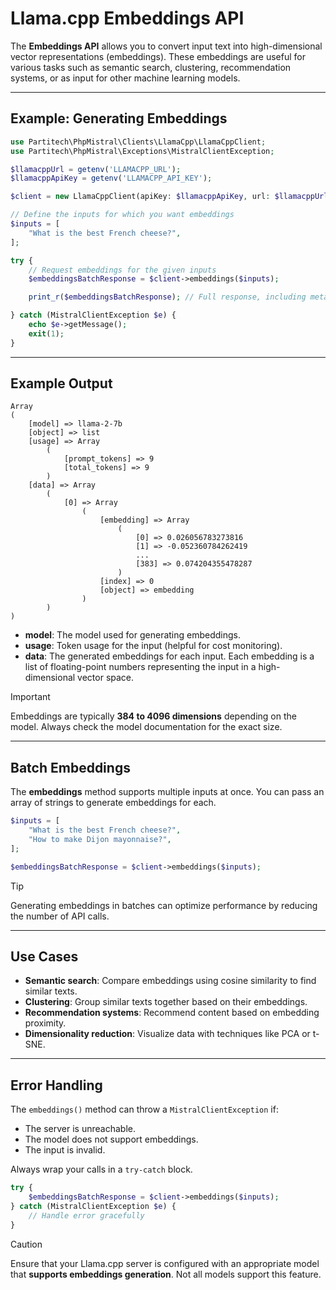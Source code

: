 # Llama.cpp Embeddings API

The **Embeddings API** allows you to convert input text into high-dimensional vector representations (embeddings). These embeddings are useful for various tasks such as semantic search, clustering, recommendation systems, or as input for other machine learning models.

---

## Example: Generating Embeddings

```php
use Partitech\PhpMistral\Clients\LlamaCpp\LlamaCppClient;
use Partitech\PhpMistral\Exceptions\MistralClientException;

$llamacppUrl = getenv('LLAMACPP_URL');
$llamacppApiKey = getenv('LLAMACPP_API_KEY');

$client = new LlamaCppClient(apiKey: $llamacppApiKey, url: $llamacppUrl);

// Define the inputs for which you want embeddings
$inputs = [
    "What is the best French cheese?",
];

try {
    // Request embeddings for the given inputs
    $embeddingsBatchResponse = $client->embeddings($inputs);

    print_r($embeddingsBatchResponse); // Full response, including metadata and embeddings

} catch (MistralClientException $e) {
    echo $e->getMessage();
    exit(1);
}
```

---

## Example Output

```text
Array
(
    [model] => llama-2-7b
    [object] => list
    [usage] => Array
        (
            [prompt_tokens] => 9
            [total_tokens] => 9
        )
    [data] => Array
        (
            [0] => Array
                (
                    [embedding] => Array
                        (
                            [0] => 0.026056783273816
                            [1] => -0.052360784262419
                            ...
                            [383] => 0.074204355478287
                        )
                    [index] => 0
                    [object] => embedding
                )
        )
)
```

- **model**: The model used for generating embeddings.
- **usage**: Token usage for the input (helpful for cost monitoring).
- **data**: The generated embeddings for each input. Each embedding is a list of floating-point numbers representing the input in a high-dimensional vector space.

> [!IMPORTANT]
> Embeddings are typically **384 to 4096 dimensions** depending on the model. Always check the model documentation for the exact size.

---

## Batch Embeddings

The **embeddings** method supports multiple inputs at once. You can pass an array of strings to generate embeddings for each.

```php
$inputs = [
    "What is the best French cheese?",
    "How to make Dijon mayonnaise?",
];

$embeddingsBatchResponse = $client->embeddings($inputs);
```

> [!TIP]
> Generating embeddings in batches can optimize performance by reducing the number of API calls.

---

## Use Cases

- **Semantic search**: Compare embeddings using cosine similarity to find similar texts.
- **Clustering**: Group similar texts together based on their embeddings.
- **Recommendation systems**: Recommend content based on embedding proximity.
- **Dimensionality reduction**: Visualize data with techniques like PCA or t-SNE.

---

## Error Handling

The `embeddings()` method can throw a `MistralClientException` if:

- The server is unreachable.
- The model does not support embeddings.
- The input is invalid.

Always wrap your calls in a `try-catch` block.

```php
try {
    $embeddingsBatchResponse = $client->embeddings($inputs);
} catch (MistralClientException $e) {
    // Handle error gracefully
}
```

> [!CAUTION]
> Ensure that your Llama.cpp server is configured with an appropriate model that **supports embeddings generation**. Not all models support this feature.
